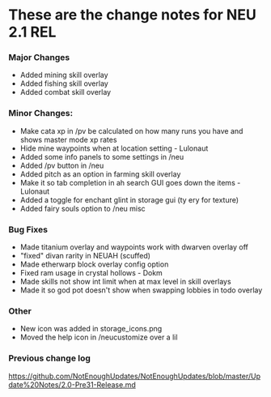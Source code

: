 # These are the change notes for NEU 2.1 REL

### **Major Changes**
- Added mining skill overlay
- Added fishing skill overlay
- Added combat skill overlay
### **Minor Changes:**
- Make cata xp in /pv be calculated on how many runs you have and shows master mode xp rates
- Hide mine waypoints when at location setting - Lulonaut
- Added some info panels to some settings in /neu
- Added /pv button in /neu 
- Added pitch as an option in farming skill overlay
- Make it so tab completion in ah search GUI goes down the items - Lulonaut
- Added a toggle for enchant glint in storage gui (ty ery for texture)
- Added fairy souls option to /neu misc
### **Bug Fixes**
- Made titanium overlay and waypoints work with dwarven overlay off
- "fixed" divan rarity in NEUAH (scuffed)
- Made etherwarp block overlay config option
- Fixed ram usage in crystal hollows - Dokm
- Made skills not show int limit when at max level in skill overlays
- Made it so god pot doesn't show when swapping lobbies in todo overlay
### **Other**
- New icon was added in storage_icons.png
- Moved the help icon in /neucustomize over a lil
### **Previous change log**
https://github.com/NotEnoughUpdates/NotEnoughUpdates/blob/master/Update%20Notes/2.0-Pre31-Release.md